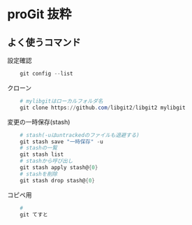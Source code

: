 # proGit 抜粋

## よく使うコマンド

設定確認

```ps1
    git config --list
```

クローン

```ps1
    # mylibgitはローカルフォルダ名
    git clone https://github.com/libgit2/libgit2 mylibgit
```

変更の一時保存(stash)

```ps1
    # stash(-uはuntrackedのファイルも退避する)
    git stash save "一時保存" -u
    # stashの一覧
    git stash list
    # stashから呼び出し
    git stash apply stash@{0}
    # stashを削除
    git stash drop stash@{0}
```


コピペ用

```ps1
    #
    git てすと
```

